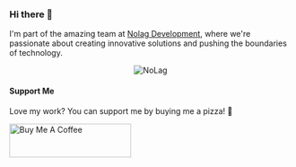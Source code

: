 ### Hi there 👋

I'm part of the amazing team at [Nolag Development](https://store.nolag.dev), where we're passionate about creating innovative solutions and pushing the boundaries of technology.
<p align="center">
  <img src="[https://cdn.buymeacoffee.com/buttons/v2/default-yellow.png](https://cdn.discordapp.com/attachments/1187825767007129700/1189220493518192690/DALLE_2023-12-23_09.25.07_-_Create_a_wide_banner_image_that_delves_into_the_energetic_and_urban_atmosphere_of_GTA_5_highlighting_the_games_iconic_cityscape_with_bright_neon_lig-74uZbjAN1-transformed.png)" alt="NoLag" >
</p>

#### Support Me
Love my work? You can support me by buying me a pizza! 🍕

<p align="left">
  <a href="https://www.buymeacoffee.com/Axel2222" target="_blank"><img src="https://cdn.buymeacoffee.com/buttons/v2/default-yellow.png" alt="Buy Me A Coffee" style="height: 60px !important;width: 217px !important;" ></a>
</p>

<!-- Add more about yourself, your projects, and your achievements -->
